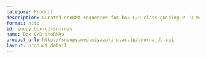```yaml
---
category: Product
description: Curated snoRNA sequences for box C/D class guiding 2'-O-methylation
format: http
id: snopy.box-cd-snornas
name: Box C/D snoRNAs
product_url: http://snoopy.med.miyazaki-u.ac.jp/snorna_db.cgi
layout: product_detail
---
```

